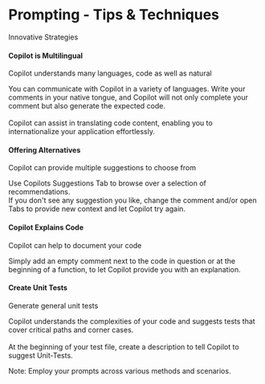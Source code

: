 # Prompting - Tips & Techniques

<div class="container">
  <div class="column3">
    <p class="title1">Innovative Strategies</p>
  </div>
</div>

<div class="container">
  <div class="column4 rounded-box-gradient">
    <h4>Copilot is Multilingual</h4>
    <p class="titel">Copilot understands many languages, code as well as natural</p>
    <p class="subtitle">You can communicate with Copilot in a variety of languages. Write your comments in your native tongue, and Copilot will not only complete your comment but also generate the expected code. <br><br>Copilot can assist in <a>translating code content</a>, enabling you to internationalize your application effortlessly.</p>

  </div>

  <div class="column4 rounded-box-gradient">
    <h4>Offering Alternatives</h4>
    <p class="titel">Copilot can provide multiple suggestions to choose from</p>
    <p class="subtitle">Use <a>Copilots Suggestions Tab</a> to browse over a selection of recommendations. <br>If you don't see any suggestion you like, change the comment and/or open Tabs to provide new context and <a>let Copilot try again</a>.</p>
  </div>
  
  <div class="column4 rounded-box-gradient">
    <h4>Copilot Explains Code</h4>
    <p class="titel">Copilot can help to document your code</p>
    <p class="subtitle">Simply <a>add an empty comment</a> next to the code in question or at the beginning of a function, to let  Copilot provide you with an explanation.</p>
  </div>
  
  <div class="column4 rounded-box-gradient">
    <h4>Create Unit Tests</h4>
    <p class="titel">Generate general unit tests</p>
    <p class="subtitle">Copilot understands the complexities of your code and suggests tests that cover critical paths and corner cases. <br><br>At the beginning of your test file, create a description to <a>tell Copilot to suggest Unit-Tests.</a></p>
  </div>
</div>

<!-- Add some speaker notes -->
Note:
Employ your prompts across various methods and scenarios.